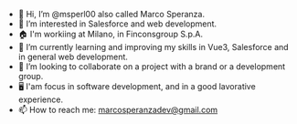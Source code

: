 - 👋 Hi, I’m @msperl00 also called Marco Speranza.
- 👀 I’m interested in Salesforce and web development.
- 🏠 I'm workiing at Milano, in Finconsgroup S.p.A. 
- 🌱 I’m currently learning and improving my skills in Vue3, Salesforce and in general web development.
- 💞️ I’m looking to collaborate on a project with a brand or a development group.
- 🖥️ I'am focus in software development, and in a good lavorative experience.
- 📫 How to reach me: marcosperanzadev@gmail.com

